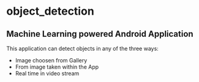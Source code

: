 # object_detection

## Machine Learning powered Android Application
This application can detect objects in any of the three ways:
  * Image choosen from Gallery
  * From image taken within the App
  * Real time in video stream
